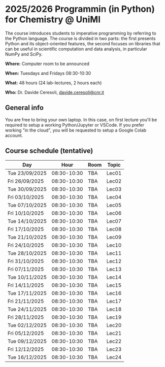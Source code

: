# 2025/2026 Programmin (in Python) for Chemistry @ UniMI
The course introduces students to imperative programming by referring to the Python language.
The course is divided in two parts: the first presents Python and its object-oriented features,
the second focuses on libraries that can be useful in scientific computation and data analysis,
in particular NumPy and SciPy.

**Where:** Computer room to be announced

**When:**  Tuesdays and Fridays 08:30-10:30 

**What:**  48 hours (24 lab-lectures, 2 hours each)

**Who:**   Dr. Davide Ceresoli, [davide.ceresoli@cnr.it](mailto:davide.ceresoli@cnr.it)

## General info
You are free to bring your own laptop. In this case, on first lecture you'll be required to setup
a working Python/Jupyter or VSCode. If you prefer working "in the cloud", you will be requested
to setup a Google Colab account.

## Course schedule (tentative)
| Day  | Hour  | Room  | Topic  |
|---|---|---|---|
| Tue 23/09/2025  | 08:30-10:30  | TBA  | Lec01  |
| Fri 26/09/2025  | 08:30-10:30  | TBA  | Lec02  |
| Tue 30/09/2025  | 08:30-10:30  | TBA  | Lec03  |
| Fri 03/10/2025  | 08:30-10:30  | TBA  | Lec04  |
| Tue 07/10/2025  | 08:30-10:30  | TBA  | Lec05  |
| Fri 10/10/2025  | 08:30-10:30  | TBA  | Lec06  |
| Tue 14/10/2025  | 08:30-10:30  | TBA  | Lec07  |
| Fri 17/10/2025  | 08:30-10:30  | TBA  | Lec08  |
| Tue 21/10/2025  | 08:30-10:30  | TBA  | Lec09  |
| Fri 24/10/2025  | 08:30-10:30  | TBA  | Lec10  |
| Tue 28/10/2025  | 08:30-10:30  | TBA  | Lec11  |
| Fri 31/10/2025  | 08:30-10:30  | TBA  | Lec12  |
| Fri 07/11/2025  | 08:30-10:30  | TBA  | Lec13  |
| Tue 10/11/2025  | 08:30-10:30  | TBA  | Lec14  |
| Fri 14/11/2025  | 08:30-10:30  | TBA  | Lec15  |
| Tue 17/11/2025  | 08:30-10:30  | TBA  | Lec16  |
| Fri 21/11/2025  | 08:30-10:30  | TBA  | Lec17  |
| Tue 24/11/2025  | 08:30-10:30  | TBA  | Lec18  |
| Fri 28/11/2025  | 08:30-10:30  | TBA  | Lec19  |
| Tue 02/12/2025  | 08:30-10:30  | TBA  | Lec20  |
| Fri 05/12/2025  | 08:30-10:30  | TBA  | Lec21  |
| Tue 09/12/2025  | 08:30-10:30  | TBA  | Lec22  |
| Fri 12/12/2025  | 08:30-10:30  | TBA  | Lec23  |
| Tue 16/12/2025  | 08:30-10:30  | TBA  | Lec24  |


